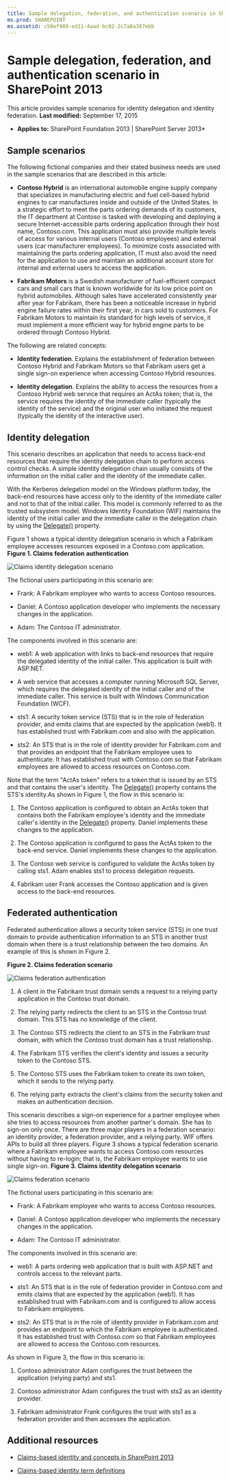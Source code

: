 ```yaml
---
title: Sample delegation, federation, and authentication scenario in SharePoint 2013
ms.prod: SHAREPOINT
ms.assetid: c50ef989-ed11-4aad-bc02-2c7a8a387ebb
---
```



# Sample delegation, federation, and authentication scenario in SharePoint 2013
This article provides sample scenarios for identity delegation and identity federation.
 **Last modified:** September 17, 2015
  
    
    

 * **Applies to:** SharePoint Foundation 2013 | SharePoint Server 2013* 
## Sample scenarios
<a name="SP15_SampleDelegation_SampleScenarios"> </a>

The following fictional companies and their stated business needs are used in the sample scenarios that are described in this article:
  
    
    

-  **Contoso Hybrid** is an international automobile engine supply company that specializes in manufacturing electric and fuel cell-based hybrid engines to car manufactures inside and outside of the United States. In a strategic effort to meet the parts ordering demands of its customers, the IT department at Contoso is tasked with developing and deploying a secure Internet-accessible parts ordering application through their host name, Contoso.com. This application must also provide multiple levels of access for various internal users (Contoso employees) and external users (car manufacturer employees). To minimize costs associated with maintaining the parts ordering application, IT must also avoid the need for the application to use and maintain an additional account store for internal and external users to access the application.
    
  
-  **Fabrikam Motors** is a Swedish manufacturer of fuel-efficient compact cars and small cars that is known worldwide for its low price point on hybrid automobiles. Although sales have accelerated consistently year after year for Fabrikam, there has been a noticeable increase in hybrid engine failure rates within their first year, in cars sold to customers. For Fabrikam Motors to maintain its standard for high levels of service, it must implement a more efficient way for hybrid engine parts to be ordered through Contoso Hybrid.
    
  
The following are related concepts:
  
    
    

-  **Identity federation**. Explains the establishment of federation between Contoso Hybrid and Fabrikam Motors so that Fabrikam users get a single sign-on experience when accessing Contoso Hybrid resources.
    
  
-  **Identity delegation**. Explains the ability to access the resources from a Contoso Hybrid web service that requires an ActAs token; that is, the service requires the identity of the immediate caller (typically the identity of the service) and the original user who initiated the request (typically the identity of the interactive user).
    
  

## Identity delegation
<a name="SP15_SampleDelegation_IdentityDelegation"> </a>

This scenario describes an application that needs to access back-end resources that require the identity delegation chain to perform access control checks. A simple identity delegation chain usually consists of the information on the initial caller and the identity of the immediate caller. 
  
    
    
With the Kerberos delegation model on the Windows platform today, the back-end resources have access only to the identity of the immediate caller and not to that of the initial caller. This model is commonly referred to as the trusted subsystem model. Windows Identity Foundation (WIF) maintains the identity of the initial caller and the immediate caller in the delegation chain by using the  [Delegate()](https://msdn.microsoft.com/library/Microsoft.IdentityModel.Claims.IClaimsIdentity.Delegate.aspx) property.
  
    
    
Figure 1 shows a typical identity delegation scenario in which a Fabrikam employee accesses resources exposed in a Contoso.com application.
**Figure 1. Claims federation authentication**

  
    
    

  
    
    
![Claims identity delegation scenario](images/44928b39-5683-4bce-8ddf-31d886243b87.gif)
  
    
    
The fictional users participating in this scenario are:
- Frank: A Fabrikam employee who wants to access Contoso resources.
    
  
- Daniel: A Contoso application developer who implements the necessary changes in the application.
    
  
- Adam: The Contoso IT administrator.
    
  
The components involved in this scenario are:
- web1: A web application with links to back-end resources that require the delegated identity of the initial caller. This application is built with ASP.NET.
    
  
- A web service that accesses a computer running Microsoft SQL Server, which requires the delegated identity of the initial caller and of the immediate caller. This service is built with Windows Communication Foundation (WCF).
    
  
- sts1: A security token service (STS) that is in the role of federation provider, and emits claims that are expected by the application (web1). It has established trust with Fabrikam.com and also with the application.
    
  
- sts2: An STS that is in the role of identity provider for Fabrikam.com and that provides an endpoint that the Fabrikam employee uses to authenticate. It has established trust with Contoso.com so that Fabrikam employees are allowed to access resources on Contoso.com.
    
  
Note that the term "ActAs token" refers to a token that is issued by an STS and that contains the user's identity. The  [Delegate()](https://msdn.microsoft.com/library/Microsoft.IdentityModel.Claims.IClaimsIdentity.Delegate.aspx) property contains the STS's identity.As shown in Figure 1, the flow in this scenario is:
  
    
    

1. The Contoso application is configured to obtain an ActAs token that contains both the Fabrikam employee's identity and the immediate caller's identity in the  [Delegate()](https://msdn.microsoft.com/library/Microsoft.IdentityModel.Claims.IClaimsIdentity.Delegate.aspx) property. Daniel implements these changes to the application.
    
  
2. The Contoso application is configured to pass the ActAs token to the back-end service. Daniel implements these changes to the application.
    
  
3. The Contoso web service is configured to validate the ActAs token by calling sts1. Adam enables sts1 to process delegation requests.
    
  
4. Fabrikam user Frank accesses the Contoso application and is given access to the back-end resources.
    
  

## Federated authentication
<a name="SP15_SampleDelegation_FederatedAuth"> </a>

Federated authentication allows a security token service (STS) in one trust domain to provide authentication information to an STS in another trust domain when there is a trust relationship between the two domains. An example of this is shown in Figure 2.
  
    
    

**Figure 2. Claims federation scenario**

  
    
    

  
    
    
![Claims federation authentication](images/f0a9be9a-434a-4650-ad57-1fb90b016dd1.gif)
  
    
    

  
    
    

1. A client in the Fabrikam trust domain sends a request to a relying party application in the Contoso trust domain.
    
  
2. The relying party redirects the client to an STS in the Contoso trust domain. This STS has no knowledge of the client.
    
  
3. The Contoso STS redirects the client to an STS in the Fabrikam trust domain, with which the Contoso trust domain has a trust relationship.
    
  
4. The Fabrikam STS verifies the client's identity and issues a security token to the Contoso STS.
    
  
5. The Contoso STS uses the Fabrikam token to create its own token, which it sends to the relying party.
    
  
6. The relying party extracts the client's claims from the security token and makes an authentication decision.
    
  
This scenario describes a sign-on experience for a partner employee when she tries to access resources from another partner's domain. She has to sign-on only once. There are three major players in a federation scenario: an identity provider, a federation provider, and a relying party. WIF offers APIs to build all three players. Figure 3 shows a typical federation scenario where a Fabrikam employee wants to access Contoso.com resources without having to re-login; that is, the Fabrikam employee wants to use single sign-on.
**Figure 3. Claims identity delegation scenario**

  
    
    

  
    
    
![Claims federation scenario](images/903d3109-d567-4156-a44f-29793c42ae45.gif)
  
    
    
The fictional users participating in this scenario are:
- Frank: A Fabrikam employee who wants to access Contoso resources.
    
  
- Daniel: A Contoso application developer who implements the necessary changes in the application.
    
  
- Adam: The Contoso IT administrator.
    
  
The components involved in this scenario are:
- web1: A parts ordering web application that is built with ASP.NET and controls access to the relevant parts.
    
  
- sts1: An STS that is in the role of federation provider in Contoso.com and emits claims that are expected by the application (web1). It has established trust with Fabrikam.com and is configured to allow access to Fabrikam employees.
    
  
- sts2: An STS that is in the role of identity provider in Fabrikam.com and provides an endpoint to which the Fabrikam employee is authenticated. It has established trust with Contoso.com so that Fabrikam employees are allowed to access the Contoso.com resources.
    
  
As shown in Figure 3, the flow in this scenario is:
  
    
    

1. Contoso administrator Adam configures the trust between the application (relying party) and sts1.
    
  
2. Contoso administrator Adam configures the trust with sts2 as an identity provider.
    
  
3. Fabrikam administrator Frank configures the trust with sts1 as a federation provider and then accesses the application.
    
  

## Additional resources
<a name="SP15_SampleDelegation_AdditionalResources"> </a>


-  [Claims-based identity and concepts in SharePoint 2013](claims-based-identity-and-concepts-in-sharepoint-2013.md)
    
  
-  [Claims-based identity term definitions](claims-based-identity-term-definitions.md)
    
  

